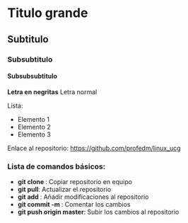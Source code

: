 # Titulo grande
## Subtitulo
### Subsubtitulo
#### Subsubsubtitulo

**Letra en negritas**
Letra normal

Lista: 
* Elemento 1
* Elemento 2
* Elemento 3

Enlace al repositorio: https://github.com/profedm/linux_ucg

### Lista de comandos básicos:

* **git clone <repositorio>**: Copiar repositorio en equipo
* **git pull**: Actualizar el repositorio
* **git add <fuente>**: Añadir modificaciones al repositorio
* **git commit -m <comentario>**: Comentar los cambios
* **git push origin master**: Subir los cambios al repositorio 
